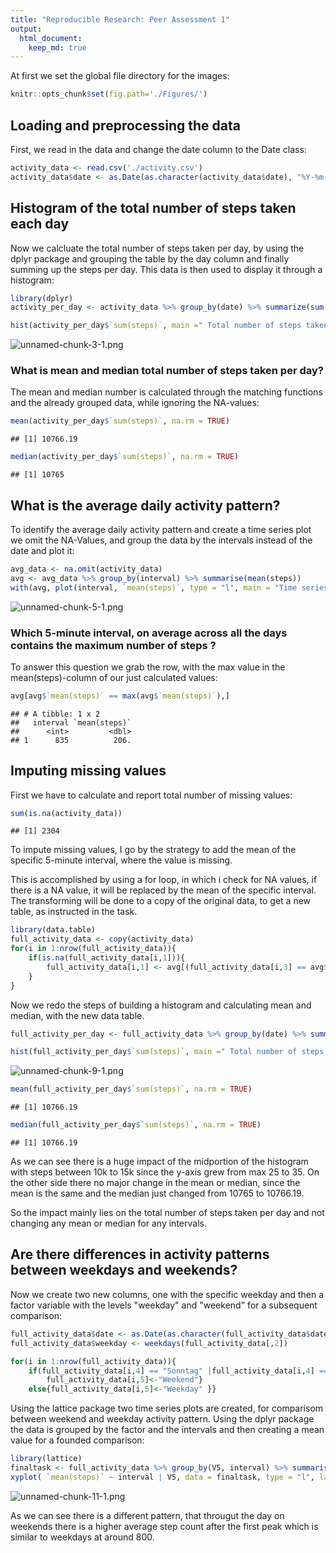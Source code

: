 ```yaml
---
title: "Reproducible Research: Peer Assessment 1"
output: 
  html_document:
    keep_md: true
---
```

At first we set the global file directory for the images:

```r
knitr::opts_chunk$set(fig.path='./Figures/')
```

## Loading and preprocessing the data
First, we read in the data and change the date column to the Date class:


```r
activity_data <- read.csv('./activity.csv')
activity_data$date <- as.Date(as.character(activity_data$date), "%Y-%m-%d")
```

## Histogram of the total number of steps taken each day
Now we calcluate the total number of steps taken per day, by using the dplyr
package and grouping the table by the day column and finally summing up the steps per day. This data is then used to display it through a histogram: 


```r
library(dplyr)
activity_per_day <- activity_data %>% group_by(date) %>% summarize(sum(steps))

hist(activity_per_day$`sum(steps)`, main =" Total number of steps taken per day", xlab = "Sum of steps")
```

![unnamed-chunk-3-1.png](master/figures/unnamed-chunk-3-1.png)<!-- -->

### What is mean and median total number of steps taken per day?
The mean and median number is calculated through the matching functions and the already grouped data, while ignoring the NA-values:


```r
mean(activity_per_day$`sum(steps)`, na.rm = TRUE)
```

```
## [1] 10766.19
```

```r
median(activity_per_day$`sum(steps)`, na.rm = TRUE)
```

```
## [1] 10765
```

## What is the average daily activity pattern?
To identify the average daily activity pattern and create a time series plot we omit the NA-Values, and group the data by the intervals instead of the date and plot it:


```r
avg_data <- na.omit(activity_data)
avg <- avg_data %>% group_by(interval) %>% summarise(mean(steps))
with(avg, plot(interval, `mean(steps)`, type = "l", main = "Time series plot of average number of steps taken per interval", ylab = "Average steps"))
```

![unnamed-chunk-5-1.png](/master/figures/unnamed-chunk-5-1.png)<!-- -->
### Which 5-minute interval, on average across all the days contains the maximum number of steps ? 
To answer this question we grab the row, with the max value in the mean(steps)-column of our just calculated values:


```r
avg[avg$`mean(steps)` == max(avg$`mean(steps)`),]
```

```
## # A tibble: 1 x 2
##   interval `mean(steps)`
##      <int>         <dbl>
## 1      835          206.
```

## Imputing missing values

First we have to calculate and report total number of missing values:

```r
sum(is.na(activity_data))
```

```
## [1] 2304
```

To impute missing values, I go by the strategy to add the mean of the specific 5-minute interval, where the value is missing.

This is accomplished by using a for loop, in which i check for NA values, if there is a NA value, it will be replaced by the mean of the specific interval. The transforming will be done to a copy of the original data, to get a new table, as instructed in the task.


```r
library(data.table)
full_activity_data <- copy(activity_data)
for(i in 1:nrow(full_activity_data)){
    if(is.na(full_activity_data[i,1])){
        full_activity_data[i,1] <- avg[(full_activity_data[i,3] == avg$interval),2]
    }
}
```

Now we redo the steps of building a histogram and calculating mean and median, with the new data table.


```r
full_activity_per_day <- full_activity_data %>% group_by(date) %>% summarize(sum(steps))

hist(full_activity_per_day$`sum(steps)`, main =" Total number of steps taken per day", xlab = "Sum of steps")
```

![unnamed-chunk-9-1.png](/master/figures/unnamed-chunk-9-1.png)<!-- -->

```r
mean(full_activity_per_day$`sum(steps)`, na.rm = TRUE)
```

```
## [1] 10766.19
```

```r
median(full_activity_per_day$`sum(steps)`, na.rm = TRUE)
```

```
## [1] 10766.19
```

As we can see there is a huge impact of the midportion of the histogram with steps between 10k to 15k since the y-axis grew from max 25 to 35. On the other side there no major change in the mean or median, since the mean is the same and the median just changed from 10765 to 10766.19.

So the impact mainly lies on the total number of steps taken per day and not changing any mean or median for any intervals. 

## Are there differences in activity patterns between weekdays and weekends?
Now we create two new columns, one with the specific weekday and then a factor variable with the levels "weekday" and "weekend" for a subsequent comparison:

```r
full_activity_data$date <- as.Date(as.character(full_activity_data$date), "%Y-%m-%d")
full_activity_data$weekday <- weekdays(full_activity_data[,2])

for(i in 1:nrow(full_activity_data)){
    if(full_activity_data[i,4] == "Sonntag" |full_activity_data[i,4] == "Samstag" ){
        full_activity_data[i,5]<-"Weekend"}
    else{full_activity_data[i,5]<-"Weekday" }}
```
Using the lattice package two time series plots are created, for comparisom between weekend and weekday activity pattern. 
Using the dplyr package the data is grouped by the factor and the intervals and then creating a mean value for a founded comparison:

```r
library(lattice)
finaltask <- full_activity_data %>% group_by(V5, interval) %>% summarise(mean(steps))
xyplot( `mean(steps)` ~ interval | V5, data = finaltask, type = "l", layout = c(1,2))
```

![unnamed-chunk-11-1.png](/master/figures/unnamed-chunk-11-1.png)<!-- -->

As we can see there is a different pattern, that througut the day on weekends there is a higher average step count after the first peak which is similar to weekdays at around 800. 


